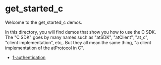 # get_started_c

Welcome to the get_started_c demos.

In this directory, you will find demos that show you how to use the C SDK. The "C SDK" goes by many names such as "atSDK", "atClient", "at_c", "client implementation", etc,. But they all mean the same thing, "a client implementation of the atProtocol in C".

- [1-authentication](1-authentication/README.md)